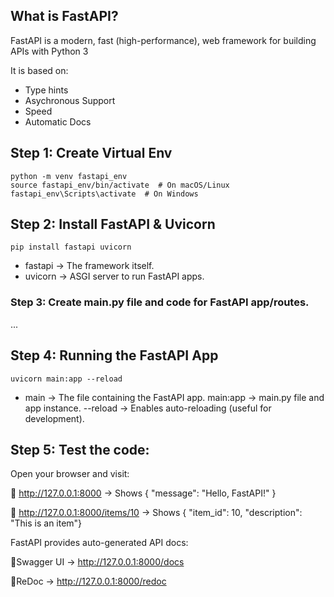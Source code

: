 

## What is FastAPI?
FastAPI is a modern, fast (high-performance), web framework for building APIs with Python 3

It is based on:
* Type hints
* Asychronous Support
* Speed
* Automatic Docs

## Step 1: Create Virtual Env

```
python -m venv fastapi_env
source fastapi_env/bin/activate  # On macOS/Linux
fastapi_env\Scripts\activate  # On Windows
```

## Step 2: Install FastAPI & Uvicorn
```
pip install fastapi uvicorn
```

- fastapi → The framework itself.
- uvicorn → ASGI server to run FastAPI apps.

### Step 3: Create main.py file and code for FastAPI app/routes.

...


## Step 4:  Running the FastAPI App

```
uvicorn main:app --reload
```
- main → The file containing the FastAPI app.
main:app → main.py file and app instance.
--reload → Enables auto-reloading (useful for development).

## Step 5: Test the code:

Open your browser and visit:

🔹 http://127.0.0.1:8000 → Shows { "message": "Hello, FastAPI!" }

🔹 http://127.0.0.1:8000/items/10 → Shows { "item_id": 10, "description": "This is an item"}

FastAPI provides auto-generated API docs:

🔹Swagger UI → http://127.0.0.1:8000/docs

🔹ReDoc → http://127.0.0.1:8000/redoc